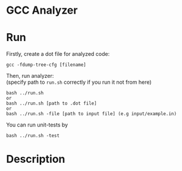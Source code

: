 # GCC Analyzer
# Run
Firstly, create a dot file for analyzed code:

    gcc -fdump-tree-cfg [filename]

Then, run analyzer:<br>(specify path to `run.sh` correctly if you run it not from here)

    bash ../run.sh
    or
    bash ../run.sh [path to .dot file]
    or
    bash ../run.sh -file [path to input file] (e.g input/example.in)

You can run unit-tests by

    bash ../run.sh -test

# Description